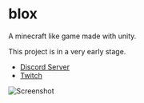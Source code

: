 # blox
A minecraft like game made with unity.

This project is in a very early stage.

- [Discord Server](https://discord.gg/eCNPHUW2m4)
- [Twitch](https://www.twitch.tv/khrenn)

![Screenshot](https://github.com/dmichaelnm/blox/blob/master/Assets/Artifacts/Github_Screenshot.png)
